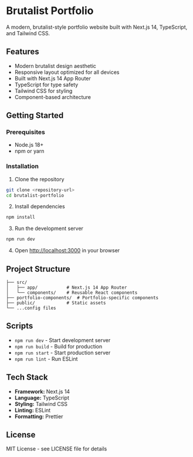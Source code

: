 # Brutalist Portfolio

A modern, brutalist-style portfolio website built with Next.js 14, TypeScript, and Tailwind CSS.

## Features

- Modern brutalist design aesthetic
- Responsive layout optimized for all devices
- Built with Next.js 14 App Router
- TypeScript for type safety
- Tailwind CSS for styling
- Component-based architecture

## Getting Started

### Prerequisites

- Node.js 18+
- npm or yarn

### Installation

1. Clone the repository

```bash
git clone <repository-url>
cd brutalist-portfolio
```

2. Install dependencies

```bash
npm install
```

3. Run the development server

```bash
npm run dev
```

4. Open [http://localhost:3000](http://localhost:3000) in your browser

## Project Structure

```
├── src/
│   ├── app/           # Next.js 14 App Router
│   └── components/    # Reusable React components
├── portfolio-components/  # Portfolio-specific components
├── public/            # Static assets
└── ...config files
```

## Scripts

- `npm run dev` - Start development server
- `npm run build` - Build for production
- `npm run start` - Start production server
- `npm run lint` - Run ESLint

## Tech Stack

- **Framework:** Next.js 14
- **Language:** TypeScript
- **Styling:** Tailwind CSS
- **Linting:** ESLint
- **Formatting:** Prettier

## License

MIT License - see LICENSE file for details
